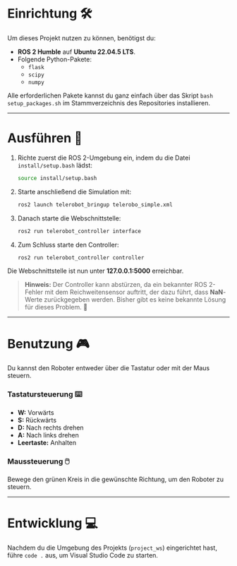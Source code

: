 # Einrichtung 🛠️

Um dieses Projekt nutzen zu können, benötigst du:

  * **ROS 2 Humble** auf **Ubuntu 22.04.5 LTS**.
  * Folgende Python-Pakete:
      * `flask`
      * `scipy`
      * `numpy`

Alle erforderlichen Pakete kannst du ganz einfach über das Skript `bash setup_packages.sh` im Stammverzeichnis des Repositories installieren.

-----

# Ausführen 🚀

1.  Richte zuerst die ROS 2-Umgebung ein, indem du die Datei `install/setup.bash` lädst:
    ```bash
    source install/setup.bash
    ```
2.  Starte anschließend die Simulation mit:
    ```bash
    ros2 launch telerobot_bringup telerobo_simple.xml
    ```
3.  Danach starte die Webschnittstelle:
    ```bash
    ros2 run telerobot_controller interface
    ```
4.  Zum Schluss starte den Controller:
    ```bash
    ros2 run telerobot_controller controller
    ```

Die Webschnittstelle ist nun unter **127.0.0.1:5000** erreichbar.

> **Hinweis:** Der Controller kann abstürzen, da ein bekannter ROS 2-Fehler mit dem Reichweitensensor auftritt, der dazu führt, dass **NaN**-Werte zurückgegeben werden. Bisher gibt es keine bekannte Lösung für dieses Problem. 🐞

-----

# Benutzung 🎮

Du kannst den Roboter entweder über die Tastatur oder mit der Maus steuern.

### Tastatursteuerung ⌨️

  * **W:** Vorwärts
  * **S:** Rückwärts
  * **D:** Nach rechts drehen
  * **A:** Nach links drehen
  * **Leertaste:** Anhalten

### Maussteuerung 🖱️

Bewege den grünen Kreis in die gewünschte Richtung, um den Roboter zu steuern.

-----

# Entwicklung 💻

Nachdem du die Umgebung des Projekts (`project_ws`) eingerichtet hast, führe `code .` aus, um Visual Studio Code zu starten.